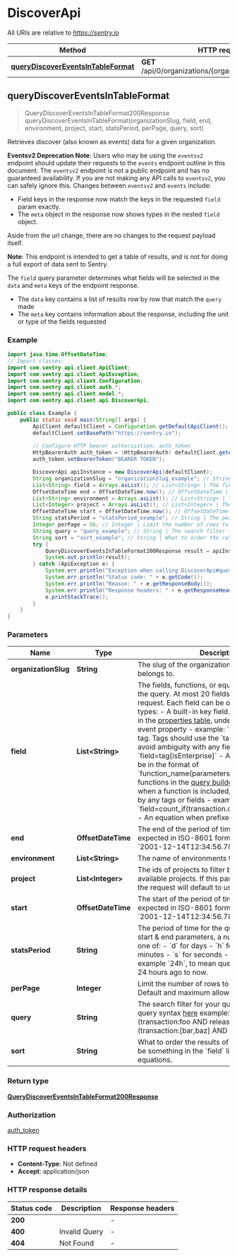 # DiscoverApi

All URIs are relative to *https://sentry.io*

| Method | HTTP request | Description |
|------------- | ------------- | -------------|
| [**queryDiscoverEventsInTableFormat**](DiscoverApi.md#queryDiscoverEventsInTableFormat) | **GET** /api/0/organizations/{organization_slug}/events/ |  |



## queryDiscoverEventsInTableFormat

> QueryDiscoverEventsInTableFormat200Response queryDiscoverEventsInTableFormat(organizationSlug, field, end, environment, project, start, statsPeriod, perPage, query, sort)



Retrieves discover (also known as events) data for a given organization.

**Eventsv2 Deprecation Note**: Users who may be using the `eventsv2` endpoint should update their requests to the `events` endpoint outline in this document.
The `eventsv2` endpoint is not a public endpoint and has no guaranteed availability. If you are not making any API calls to `eventsv2`, you can safely ignore this.
Changes between `eventsv2` and `events` include:
- Field keys in the response now match the keys in the requested `field` param exactly.
- The `meta` object in the response now shows types in the nested `field` object.

Aside from the url change, there are no changes to the request payload itself.

**Note**: This endpoint is intended to get a table of results, and is not for doing a full export of data sent to
Sentry.

The `field` query parameter determines what fields will be selected in the `data` and `meta` keys of the endpoint response.
- The `data` key contains a list of results row by row that match the `query` made
- The `meta` key contains information about the response, including the unit or type of the fields requested

### Example

```java
import java.time.OffsetDateTime;
// Import classes:
import com.sentry.api.client.ApiClient;
import com.sentry.api.client.ApiException;
import com.sentry.api.client.Configuration;
import com.sentry.api.client.auth.*;
import com.sentry.api.client.model.*;
import com.sentry.api.client.api.DiscoverApi;

public class Example {
    public static void main(String[] args) {
        ApiClient defaultClient = Configuration.getDefaultApiClient();
        defaultClient.setBasePath("https://sentry.io");
        
        // Configure HTTP bearer authorization: auth_token
        HttpBearerAuth auth_token = (HttpBearerAuth) defaultClient.getAuthentication("auth_token");
        auth_token.setBearerToken("BEARER TOKEN");

        DiscoverApi apiInstance = new DiscoverApi(defaultClient);
        String organizationSlug = "organizationSlug_example"; // String | The slug of the organization the resource belongs to.
        List<String> field = Arrays.asList(); // List<String> | The fields, functions, or equations to request for the query. At most 20 fields can be selected per request. Each field can be one of the following types: - A built-in key field. See possible fields in the [properties table](/product/sentry-basics/search/searchable-properties/#properties-table), under any field that is an event property     - example: `field=transaction` - A tag. Tags should use the `tag[]` formatting to avoid ambiguity with any fields     - example: `field=tag[isEnterprise]` - A function which will be in the format of `function_name(parameters,...)`. See possible functions in the [query builder documentation](/product/discover-queries/query-builder/#stacking-functions)     - when a function is included, Discover will group by any tags or fields     - example: `field=count_if(transaction.duration,greater,300)` - An equation when prefixed with `equation|`. Read more about [equations here](https://docs.sentry.io/product/discover-queries/query-builder/query-equations/)     - example: `field=equation|count_if(transaction.duration,greater,300) / count() * 100` 
        OffsetDateTime end = OffsetDateTime.now(); // OffsetDateTime | The end of the period of time for the query, expected in ISO-8601 format. For example `2001-12-14T12:34:56.7890`
        List<String> environment = Arrays.asList(); // List<String> | The name of environments to filter by.
        List<Integer> project = Arrays.asList(); // List<Integer> | The ids of projects to filter by. `-1` means all available projects. If this parameter is omitted, the request will default to using 'My Projects'
        OffsetDateTime start = OffsetDateTime.now(); // OffsetDateTime | The start of the period of time for the query, expected in ISO-8601 format. For example `2001-12-14T12:34:56.7890`
        String statsPeriod = "statsPeriod_example"; // String | The period of time for the query, will override the start & end parameters, a number followed by one of: - `d` for days - `h` for hours - `m` for minutes - `s` for seconds - `w` for weeks  For example `24h`, to mean query data starting from 24 hours ago to now.
        Integer perPage = 56; // Integer | Limit the number of rows to return in the result. Default and maximum allowed is 100.
        String query = "query_example"; // String | The search filter for your query, read more about query syntax [here](https://docs.sentry.io/product/sentry-basics/search/)  example: `query=(transaction:foo AND release:abc) OR (transaction:[bar,baz] AND release:def)` 
        String sort = "sort_example"; // String | What to order the results of the query by. Must be something in the `field` list, excluding equations.
        try {
            QueryDiscoverEventsInTableFormat200Response result = apiInstance.queryDiscoverEventsInTableFormat(organizationSlug, field, end, environment, project, start, statsPeriod, perPage, query, sort);
            System.out.println(result);
        } catch (ApiException e) {
            System.err.println("Exception when calling DiscoverApi#queryDiscoverEventsInTableFormat");
            System.err.println("Status code: " + e.getCode());
            System.err.println("Reason: " + e.getResponseBody());
            System.err.println("Response headers: " + e.getResponseHeaders());
            e.printStackTrace();
        }
    }
}
```

### Parameters


| Name | Type | Description  | Notes |
|------------- | ------------- | ------------- | -------------|
| **organizationSlug** | **String**| The slug of the organization the resource belongs to. | |
| **field** | **List&lt;String&gt;**| The fields, functions, or equations to request for the query. At most 20 fields can be selected per request. Each field can be one of the following types: - A built-in key field. See possible fields in the [properties table](/product/sentry-basics/search/searchable-properties/#properties-table), under any field that is an event property     - example: &#x60;field&#x3D;transaction&#x60; - A tag. Tags should use the &#x60;tag[]&#x60; formatting to avoid ambiguity with any fields     - example: &#x60;field&#x3D;tag[isEnterprise]&#x60; - A function which will be in the format of &#x60;function_name(parameters,...)&#x60;. See possible functions in the [query builder documentation](/product/discover-queries/query-builder/#stacking-functions)     - when a function is included, Discover will group by any tags or fields     - example: &#x60;field&#x3D;count_if(transaction.duration,greater,300)&#x60; - An equation when prefixed with &#x60;equation|&#x60;. Read more about [equations here](https://docs.sentry.io/product/discover-queries/query-builder/query-equations/)     - example: &#x60;field&#x3D;equation|count_if(transaction.duration,greater,300) / count() * 100&#x60;  | |
| **end** | **OffsetDateTime**| The end of the period of time for the query, expected in ISO-8601 format. For example &#x60;2001-12-14T12:34:56.7890&#x60; | [optional] |
| **environment** | **List&lt;String&gt;**| The name of environments to filter by. | [optional] |
| **project** | **List&lt;Integer&gt;**| The ids of projects to filter by. &#x60;-1&#x60; means all available projects. If this parameter is omitted, the request will default to using &#39;My Projects&#39; | [optional] |
| **start** | **OffsetDateTime**| The start of the period of time for the query, expected in ISO-8601 format. For example &#x60;2001-12-14T12:34:56.7890&#x60; | [optional] |
| **statsPeriod** | **String**| The period of time for the query, will override the start &amp; end parameters, a number followed by one of: - &#x60;d&#x60; for days - &#x60;h&#x60; for hours - &#x60;m&#x60; for minutes - &#x60;s&#x60; for seconds - &#x60;w&#x60; for weeks  For example &#x60;24h&#x60;, to mean query data starting from 24 hours ago to now. | [optional] |
| **perPage** | **Integer**| Limit the number of rows to return in the result. Default and maximum allowed is 100. | [optional] |
| **query** | **String**| The search filter for your query, read more about query syntax [here](https://docs.sentry.io/product/sentry-basics/search/)  example: &#x60;query&#x3D;(transaction:foo AND release:abc) OR (transaction:[bar,baz] AND release:def)&#x60;  | [optional] |
| **sort** | **String**| What to order the results of the query by. Must be something in the &#x60;field&#x60; list, excluding equations. | [optional] |

### Return type

[**QueryDiscoverEventsInTableFormat200Response**](QueryDiscoverEventsInTableFormat200Response.md)

### Authorization

[auth_token](../README.md#auth_token)

### HTTP request headers

- **Content-Type**: Not defined
- **Accept**: application/json

### HTTP response details
| Status code | Description | Response headers |
|-------------|-------------|------------------|
| **200** |  |  -  |
| **400** | Invalid Query |  -  |
| **404** | Not Found |  -  |

